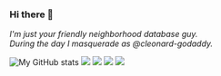 ### Hi there 👋
_I'm just your friendly neighborhood database guy._<br/>
_During the day I masquerade as @cleonard-godaddy._

<!--
**sql-sith/sql-sith** is a ✨ _special_ ✨ repository because its `README.md` (this file) appears on your GitHub profile.

Here are some ideas to get you started:

- 🔭 I’m currently working on ...
- 🌱 I’m currently learning ...
- 👯 I’m looking to collaborate on ...
- 🤔 I’m looking for help with ...
- 💬 Ask me about ...
- 📫 How to reach me: ...
- 😄 Pronouns: ...
- ⚡ Fun fact: ...
-->
![My GitHub stats](https://github-readme-stats.vercel.app/api?username=sql-sith&theme=yeblu&show_icons=true&count_private=true)
![](https://raw.githubusercontent.com/sql-sith/github-stats/master/generated/overview.svg#gh-dark-mode-only)
![](https://raw.githubusercontent.com/sql-sith/github-stats/master/generated/overview.svg#gh-light-mode-only)
![](https://raw.githubusercontent.com/sql-sith/github-stats/master/generated/languages.svg#gh-dark-mode-only)
![](https://raw.githubusercontent.com/sql-sith/github-stats/master/generated/languages.svg#gh-light-mode-only)
